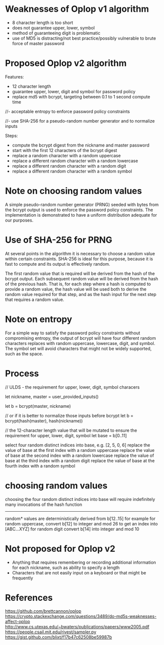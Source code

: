 # Weaknesses of Oplop v1 algorithm

- 8 character length is too short
- does not guarantee upper, lower, symbol
- method of guaranteeing digit is problematic
- use of MD5 is distracting/not best practice/possibly vulnerable to brute force of master password

# Proposed Oplop v2 algorithm

Features:

- 12 character length
- guarantee upper, lower, digit and symbol for password policy
- replace md5 with bcrypt, targeting between 0.1 to 1 second compute time

//- acceptable entropy to enforce password policy constraints

//- use SHA-256 for a pseudo-random number generator and to normalize inputs

Steps:

- compute the bcrypt digest from the nickname and master password
- start with the first 12 characters of the bcrypt digest
- replace a random character with a random uppercase
- replace a different random character with a random lowercase
- replace a different random character with a random digit
- replace a different random character with a random symbol

# Note on choosing random values

A simple pseudo-random number generator (PRNG) seeded with bytes from the bcrypt output is used to enforce the password policy constraints.
The implementation is demonstrated to have a uniform distribution adequate for our purposes.

# Use of SHA-256 for PRNG

At several points in the algorithm it is necessary to choose a random value within certain constraints.
SHA-256 is ideal for this purpose, because it is fast to compute and its output is effectively random.

The first random value that is required will be derived from the hash of the bcrypt output.
Each subsequent random value will be derived from the hash of the previous hash.
That is, for each step where a hash is computed to provide a random value,
the hash value will be used both to derive the random value required for that step, 
and as the hash input for the next step that requires a random value.

# Note on entropy

For a simple way to satisfy the password policy constraints without compromising entropy,
the output of bcrypt will have four different random characters replaces with random uppercase, lowercase, digit, and symbol.
The symbol set will avoid characters that might not be widely supported, such as the space.


# Process

// ULDS - the requirement for upper, lower, digit, symbol characers

let nickname, master = user_provided_inputs()

let b = bcrypt(master, nickname)

// or if it is better to normalize those inputs before bcrypt
let b = bcrypt(hash(master), hash(nickname))

// the 12-character length value that will be mutated to ensure the requirement for upper, lower, digit, symbol
let base = b[0..11]

select four random distinct indices into base, e.g. [2, 5, 0, 6]
replace the value of base at the first index with a random uppercase
replace the value of base at the second index with a random lowercase
replace the value of base at the third index with a random digit
replace the value of base at the fourth index with a random symbol

# choosing random values
choosing the four random distinct indices into base will require indefinitely many invocations of the hash function


---

random* values are deterministically derived from b[12..15]
for example for random uppercase, convert b[12] to integer and mod 26 to get an index into [ABC...XYZ]
for random digit convert b[14] into integer and mod 10

# Not proposed for Oplop v2

- Anything that requires remembering or recording additional information for each nickname, such as ability to specify a length
- Characters that are not easily input on a keyboard or that might be frequently 
# References

https://github.com/brettcannon/oplop
https://crypto.stackexchange.com/questions/3489/do-md5s-weaknesses-affect-oplop
http://www.cs.utexas.edu/~bwaters/publications/papers/www2005.pdf
https://people.csail.mit.edu/rivest/sampler.py
https://gist.github.com/blixt/f17b47c62508be59987b

